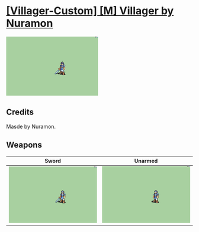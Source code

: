 # [\[Villager-Custom\] \[M\] Villager by Nuramon](./)

<img src="./1.%20Sword/Sword_000.png" alt="[Villager-Custom] [M] Villager by Nuramon standing" />

## Credits

Masde by Nuramon.

## Weapons


|Sword |Unarmed |
|  :---: | :---: |
| <img alt="Sword animation" src="./1.%20Sword/Sword.gif" /> | <img alt="Unarmed animation" src="./8.%20Unarmed/Unarmed.gif" /> |
